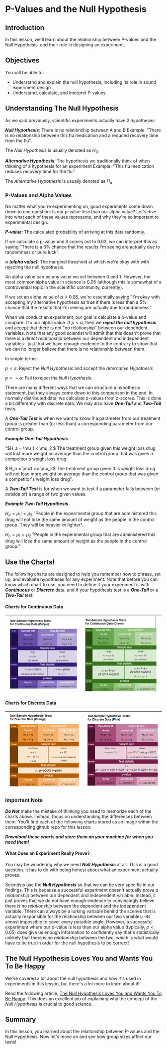 
# P-Values and the Null Hypothesis


## Introduction

In this lesson, we'll learn about the relationship between P-values and the Null Hypothesis, and their role in designing an experiment. 


## Objectives

You will be able to:

* Understand and explain the null hypothesis, including its role in sound experiment design
* Understand, calculate, and interpret P-values


## Understanding  The Null Hypothesis

As we said previously, scientific experiments actually have 2 hypotheses:

**_Null Hypothesis_**: There is no relationship between A and B 
Example: "There is no relationship between this flu medication and a reduced recovery time from the flu".

The _Null Hypothesis_ is usually denoted as $H_O$

**_Alternative Hypothesis_**: The hypothesis we traditionally think of when thikning of a hypothesis for an experiment
Example: "This flu medication reduces recovery time for the flu."

The _Alternative Hypothesis_ is usually denoted as $H_a$


### P-Values and Alpha Values

No matter what you're experimenting on, good experiments come down down to one question: Is our p-value less than our alpha value? Let's dive into what each of these values represents, and why they're so important to experimental design. 

**_P-value_**: The calculated probability of arriving at this data randomly. 

If we calculate a p-value and it comes out to 0.03, we can interpret this as saying "There is a 3% chance that the results I'm seeing are actually due to randomness or pure luck".  

$\alpha$ **_(alpha value)_**: The marginal threshold at which we're okay with with rejecting the null hypothesis. 

An alpha value can be any value we set between 0 and 1. However, the most common alpha value in science is 0.05 (although this is somewhat of a controversial topic in the scientific community, currently).  

If we set an alpha value of $\alpha = 0.05$, we're essentially saying "I'm okay with accepting my alternative hypothesis as true if there is less than a 5% chance that the results that I'm seeing are actually due to randomness".  

When we conduct an experiment, our goal is calculate a p-value and compare it to our alpha value. If $p < \alpha$, then we **_reject the null hypothesis_** and accept that there is not "no relationship" between our dependent variables.  Note that any good scientist will admit that this doesn't prove that there is a _direct relationship_ between our dependent and independent variables--just that we have enough evidence to the contrary to show that we can no longer believe that there is no relationship between them. 

In simple terms:

$p < \alpha$: Reject the _Null Hypothesis_ and accept the _Alternative Hypothesis_

$p >= \alpha$: Fail to reject the _Null Hypothesis_.  

There are many different ways that we can structure a hypothesis statement, but they always come down to this comparison in the end.  In normally distributed data, we calculate p-values from z-scores. This is done a bit differently with discrete data. We may also have **_One-Tail_** and **_Two-Tail_** tests.  

A **_One-Tail Test_** is when we want to know if a parameter from our treatment group is greater than (or less than) a corresponding parameter from our control group.

**_Example One-Tail Hypothesis_**

"$H_a = \mu_1 < \mu_2 $ The treatment group given this weight loss drug will lost more weight on average than the control group that was given a competitor's weight loss drug 

$ H_o = \mu1 >= \mu_2$  The treatment group given this weight loss drug will not lose more weight on average than the control group that was given a competitor's weight loss drug". 

A **_Two-Tail Test_** is for when we want to test if a parameter falls between (or outside of) a range of two given values. 

**_Example Two-Tail Hypothesis_**

$H_a = \mu_1 != \mu_2$ "People in the experimental group that are administered this drug will not lose the same amount of weight as the people in the control group.  They will be heavier or lighter". 

$H_o = \mu_1 = \mu_2$ "People in the experimental group that are administered this drug will lose the same amount of weight as the people in the control group." 


## Use the Charts!

The following charts are designed to help you remember how to phrase, set up, and evaluate hypotheses for any experiment.  Note that before you can know which chart to use, you need to define if your experiment is with **_Continuous_** or **_Discrete_** data, and if your hypothesis test is a **_One-Tail_** or a **_Two-Tail_** test!

#### Charts for Continuous Data

| <img src='one-sample-continuous-data.png'> | <img src='two-sample-continuous-data.png'> |
|--------------------------------------------|--------------------------------------------|

#### Charts for Discrete Data

| <img src='one-sample-discrete-data.png'> | <img src='two-sample-discrete-data.png'> |
|--------------------------------------------|--------------------------------------------|


### Important Note

**_Do Not_** make the mistake of thinking you need to memorize each of the charts above.  Instead, focus on understanding the differences between them. You'll find each of the following charts stored as an image within the corresponding github repo for this lesson. 

**_Download these charts and store them on your machine for when you need them!_**

#### What Does an Experiment Really Prove?

You may be wondering why we need **_Null Hypothesis_** at all. This is a good question. It has to do with being honest about what an experiment actually proves.

Scientists use the **_Null Hypothesis_** so that we can be very specific in our findings. This is because a successful experiment doesn't actually _prove a relationship_ between our dependent and independent variable.  Instead, it just proves that we do not have enough evidence to convincingly believe there is _no relationship_ between the dependent and the independent variable. There can always be a lurking variable behind the scenes that is actually responsible for the relationship between our two variables--its almost impossible to cover every possible angle. However, a successful experiment where our p-value is less than our alpha value (typically, $p < 0.05$) does give us enough information to confidently say that's statistically unlikely that there is _no relationship_ between the two, which is what would have to be true in order for the null hypothesis to be correct!

## The Null Hypothesis Loves You and Wants You To Be Happy

We've covered a lot about the null hypothesis and how it's used in experiments in this lesson, but there's a lot more to learn about it! 

Read the following article, [The Null Hypothesis Loves You and Wants You To Be Happy](https://byrslf.co/the-null-hypothesis-loves-you-and-wants-you-to-be-happy-3189413d8cd0).  This does an excellent job of explaining why the concept of the _Null Hypothesis_ is crucial to good science.  


## Summary

In this lesson, you learned about the relationship between P-values and the Null Hypothesis. Now let's move on and see how group sizes affect our tests!

